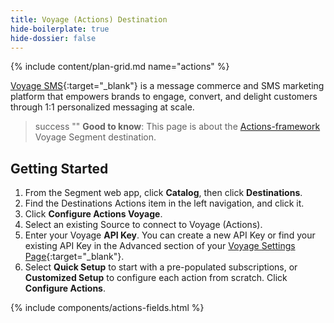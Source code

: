 ```yaml
---
title: Voyage (Actions) Destination
hide-boilerplate: true
hide-dossier: false
---
```

{% include content/plan-grid.md name="actions" %}

[Voyage SMS](https://www.voyagesms.com){:target="_blank"} is a message commerce and SMS marketing platform that empowers brands to engage, convert, and delight customers through 1:1 personalized messaging at scale.

> success ""
> **Good to know**: This page is about the [Actions-framework](/docs/connections/destinations/actions/) Voyage Segment destination.


## Getting Started

1. From the Segment web app, click **Catalog**, then click **Destinations**.
2. Find the Destinations Actions item in the left navigation, and click it.
3. Click **Configure Actions Voyage**.
4. Select an existing Source to connect to Voyage (Actions).
5. Enter your Voyage **API Key**. You can create a new API Key or find your existing API Key in the Advanced section of your [Voyage Settings Page](https://app.voyagetext.com/dashboard/settings/advanced){:target="_blank"}.
6. Select **Quick Setup** to start with a pre-populated subscriptions, or **Customized Setup** to configure each action from scratch. Click **Configure Actions**.

{% include components/actions-fields.html %}
